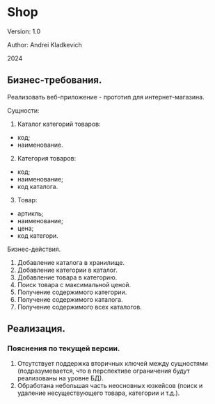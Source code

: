 # Shop

Version: 1.0

Author: Andrei Kladkevich

2024

## Бизнес-требования.

Реализовать веб-приложение - прототип для интернет-магазина.

Сущности:
1. Каталог категорий товаров:
- код;
- наименование.
2. Категория товаров:
- код;
- наименование;
- код каталога.
3. Товар:
- артикль;
- наименование;
- цена;
- код категори.

Бизнес-действия.
1. Добавление каталога в хранилище.
2. Добавление категории в каталог.
3. Добавление товара в категорию.
4. Поиск товара с максимальной ценой.
5. Получение содержимого категории.
6. Получение содержимого каталога.
7. Получение содержимого всех каталогов.

## Реализация.

### Пояснения по текущей версии.
1. Отсутствует поддержка вторичных ключей между сущностями (подразумевается, что в перспективе ограничения будут реализованы на уровне БД).
2. Обработана небольшая часть неосновных юзкейсов (поиск и удаление несуществующего товара, категории и т.д.).